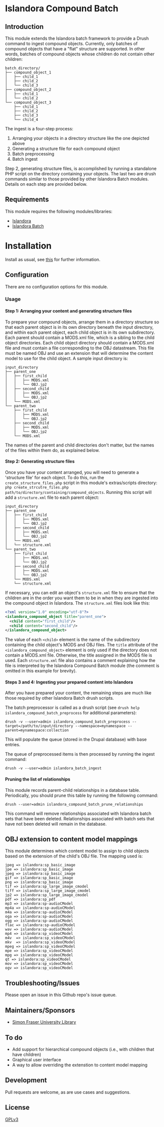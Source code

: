 # Islandora Compound Batch

## Introduction

This module extends the Islandora batch framework to provide a Drush command to ingest compound objects. Currently, only batches of compound objects that have a "flat" structure are supported. In other words, batches of compound objects whose children do not contain other children:

```
batch_directory/
├── compound_object_1
│   ├── child_1
│   ├── child_2
│   └── child_3
├── compound_object_2
│   ├── child_1
│   └── child_2
└── compound_object_3
    ├── child_1
    ├── child_2
    ├── child_3
    └── child_4
```

The ingest is a four-step process:

1. Arranging your objects in a directory structure like the one depicted above
2. Generating a structure file for each compound object
3. Batch preprocessing
4. Batch ingest

Step 2, generating structure files, is accomplished by running a standalone PHP script on the directory containing your objects. The last two are drush commands similar to those provided by other Islandora Batch modules. Details on each step are provided below.

## Requirements

This module requires the following modules/libraries:

* [Islandora](https://github.com/islandora/islandora)
* [Islandora Batch](https://github.com/Islandora/islandora_batch)

# Installation

Install as usual, see [this](https://drupal.org/documentation/install/modules-themes/modules-7) for further information.

## Configuration

There are no configuration options for this module.

### Usage

#### Step 1: Arranging your content and generating structure files

To prepare your compound objects, arrange them in a directory structure so that each parent object is in its own directory beneath the input directory, and within each parent object, each child object is in its own subdirectory. Each parent should contain a MODS.xml file, which is a sibling to the child object directories. Each child object directory should contain a MODS.xml file and must contain a file corresponding to the OBJ datastream. This file must be named OBJ and use an extension that will determine the content model to use for the child object. A sample input directory is:

```
input_directory
├── parent_one
│   ├── first_child
│   │   ├── MODS.xml
│   │   └── OBJ.jp2
│   ├── second_child
│   │   ├── MODS.xml
│   │   └── OBJ.jp2
│   └── MODS.xml
└── parent_two
    ├── first_child
    │   ├── MODS.xml
    │   └── OBJ.jp2
    ├── second_child
    │   ├── MODS.xml
    │   └── OBJ.jp2
    └── MODS.xml
```
The names of the parent and child directories don't matter, but the names of the files within them do, as explained below.

#### Step 2: Generating structure files

Once you have your content arranged, you will need to generate a 'structure file' for each object. To do this, run the `create_structure_files.php` script in this module's extras/scripts directory: `php create_strcutre_files.php path/to/directory/containing/compound_objects`. Running this script will add a `structure.xml` file to each parent object:

```
input_directory
├── parent_one
│   ├── first_child
│   │   ├── MODS.xml
│   │   └── OBJ.jp2
│   ├── second_child
│   │   ├── MODS.xml
│   │   └── OBJ.jp2
│   └── MODS.xml
│   └── structure.xml
└── parent_two
    ├── first_child
    │   ├── MODS.xml
    │   └── OBJ.jp2
    ├── second_child
    │   ├── MODS.xml
    │   └── OBJ.jp2
    └── MODS.xml
    └── structure.xml
```

If necessary, you can edit an object's `structure.xml` file to ensure that the children are in the order you want them to be in when they are ingested into the compound object in Islandora. The `structure.xml` files look like this:

```xml
<?xml version="1.0" encoding="utf-8"?>
<islandora_compound_object title="parent_one">
  <child content="first_child"/>
  <child content="second_child"/>
</islandora_compound_object>
```

The value of each `<child>` element is the name of the subdirectory containing the child object's MODS and OBJ files. The `title` attribute of the `<islandora_compound_object>` element is only used if the directory does not contain a MODS.xml file. Otherwise, the title assigned in the MODS file is used.  Each `structure.xml` file also contains a comment explaining how the file is interpreted by the Islandora Compound Batch module (the comment is omitted in this example for brevity).

#### Steps 3 and 4: Ingesting your prepared content into Islandora

After you have prepared your content, the remaining steps are much like those required by other Islandora Batch drush scripts.

The batch preprocessor is called as a drush script (see `drush help islandora_compound_batch_preprocess` for additional parameters):

`drush -v --user=admin islandora_compound_batch_preprocess --target=/path/to/input/directory --namespace=mynamespace --parent=mynamespace:collection`

This will populate the queue (stored in the Drupal database) with base entries.

The queue of preprocessed items is then processed by running the ingest command:

`drush -v --user=admin islandora_batch_ingest`

#### Pruning the list of relationships

This module records parent-child relationships in a database table. Periodically, you should prune this table by running the following command:

`drush --user=admin islandora_compound_batch_prune_relationships`

This command will remove relationships associated with Islandora batch sets that have been deleted. Relationships associated with batch sets that have not been deleted will remain in the database.

## OBJ extension to content model mappings

This module determines which content model to assign to child objects based on the extension of the child's OBJ file. The mapping used is:

```
jpeg => islandora:sp_basic_image
jpe => islandora:sp_basic_image
jpeg => islandora:sp_basic_image
gif => islandora:sp_basic_image
png => islandora:sp_basic_image
tif => islandora:sp_large_image_cmodel
tiff => islandora:sp_large_image_cmodel
jp2 => islandora:sp_large_image_cmodel
pdf => islandora:sp_pdf
mp3 => islandora:sp-audioCModel
mp4a => islandora:sp-audioCModel
m4a => islandora:sp-audioCModel
oga => islandora:sp-audioCModel
ogg => islandora:sp-audioCModel
flac => islandora:sp-audioCModel
wav => islandora:sp-audioCModel
mp4 => islandora:sp_videoCModel
m4v  => islandora:sp_videoCModel
mkv  => islandora:sp_videoCModel
mpeg => islandora:sp_videoCModel
mpe => islandora:sp_videoCModel
mpg => islandora:sp_videoCModel
qt => islandora:sp_videoCModel
mov => islandora:sp_videoCModel
ogv => islandora:sp_videoCModel
```

## Troubleshooting/Issues

Please open an issue in this Github repo's issue queue.

## Maintainers/Sponsors

* [Simon Fraser University Library](http://www.lib.sfu.ca/)

## To do

* Add support for hierarchical compound objects (i.e., with children that have children)
* Graphical user interface
* A way to allow overriding the extenstion to content model mapping

## Development

Pull requests are welcome, as are use cases and suggestions.

## License

[GPLv3](http://www.gnu.org/licenses/gpl-3.0.txt)
